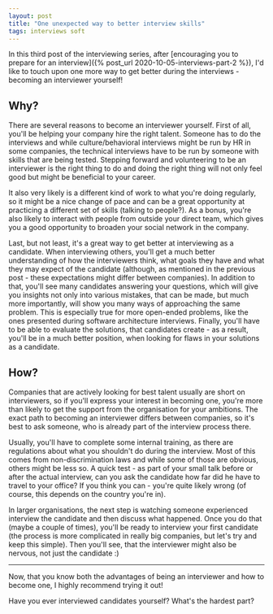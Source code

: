 ```yaml
---
layout: post
title: "One unexpected way to better interview skills"
tags: interviews soft 
---
```


In this third post of the interviewing series, after [encouraging you to prepare for an interview]({% post_url 2020-10-05-interviews-part-2 %}), I'd like to touch upon one more way to get better during the interviews - becoming an interviewer yourself!

## Why?
There are several reasons to become an interviewer yourself. First of all, you'll be helping your company hire the right talent. Someone has to do the interviews and while culture/behavioral interviews might be run by HR in some companies, the technical interviews have to be run by someone with skills that are being tested. Stepping forward and volunteering to be an interviewer is the right thing to do and doing the right thing will not only feel good but might be beneficial to your career.

It also very likely is a different kind of work to what you're doing regularly, so it might be a nice change of pace and can be a great opportunity at practicing a different set of skills (talking to people?). As a bonus, you're also likely to interact with people from outside your direct team, which gives you a good opportunity to broaden your social network in the company. 

Last, but not least, it's a great way to get better at interviewing as a candidate. When interviewing others, you'll get a much better understanding of how the interviewers think, what goals they have and what they may expect of the candidate (although, as mentioned in the previous post - these expectations might differ between companies). In addition to that, you'll see many candidates answering your questions, which will give you insights not only into various mistakes, that can be made, but much more importantly, will show you many ways of approaching the same problem. This is especially true for more open-ended problems, like the ones presented during software architecture interviews. Finally, you'll have to be able to evaluate the solutions, that candidates create - as a result, you'll be in a much better position, when looking for flaws in your solutions as a candidate.

## How?
Companies that are actively looking for best talent usually are short on interviewers, so if you'll express your interest in becoming one, you're more than likely to get the support from the organisation for your ambitions. The exact path to becoming an interviewer differs between companies, so it's best to ask someone, who is already part of the interview process there. 

Usually, you'll have to complete some internal training, as there are regulations about what you shouldn't do during the interview. Most of this comes from non-discrimination laws and while some of those are obvious, others might be less so. A quick test - as part of your small talk before or after the actual interview, can you ask the candidate how far did he have to travel to your office? If you think you can - you're quite likely wrong (of course, this depends on the country you're in). 

In larger organisations, the next step is watching someone experienced interview the candidate and then discuss what happened. Once you do that (maybe a couple of times), you'll be ready to interview your first candidate (the process is more complicated in really big companies, but let's try and keep this simple). Then you'll see, that the interviewer might also be nervous, not just the candidate :) 

---
Now, that you know both the advantages of being an interviewer and how to become one, I highly recommend trying it out! 

Have you ever interviewed candidates yourself? What's the hardest part? 